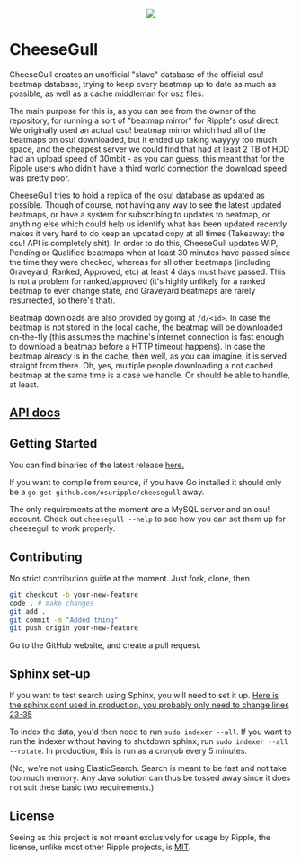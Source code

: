 <p align="center"><img src="https://y.zxq.co/jobeei.png"></p>

# CheeseGull

CheeseGull creates an unofficial "slave" database of the official osu! beatmap
database, trying to keep every beatmap up to date as much as possible, as well
as a cache middleman for osz files.

The main purpose for this is, as you can see from the owner of the repository,
for running a sort of "beatmap mirror" for Ripple's osu! direct. We originally
used an actual osu! beatmap mirror which had all of the beatmaps on osu!
downloaded, but it ended up taking wayyyy too much space, and the cheapest
server we could find that had at least 2 TB of HDD had an upload speed of
30mbit - as you can guess, this meant that for the Ripple users who didn't have
a third world connection the download speed was pretty poor.

CheeseGull tries to hold a replica of the osu! database as updated as possible.
Though of course, not having any way to see the latest updated beatmaps, or have
a system for subscribing to updates to beatmap, or anything else which could
help us identify what has been updated recently makes it very hard to do keep
an updated copy at all times (Takeaway: the osu! API is completely shit). In
order to do this, CheeseGull updates WIP, Pending or Qualified beatmaps when
at least 30 minutes have passed since the time they were checked, whereas for
all other beatmaps (including Graveyard, Ranked, Approved, etc) at least 4 days
must have passed. This is not a problem for ranked/approved (it's highly
unlikely for a ranked beatmap to ever change state, and Graveyard beatmaps
are rarely resurrected, so there's that).

Beatmap downloads are also provided by going at `/d/<id>`. In case the beatmap
is not stored in the local cache, the beatmap will be downloaded on-the-fly
(this assumes the machine's internet connection is fast enough to download a
beatmap before a HTTP timeout happens). In case the beatmap already is in the
cache, then well, as you can imagine, it is served straight from there. Oh, yes,
multiple people downloading a not cached beatmap at the same time is a case we
handle. Or should be able to handle, at least.

## [API docs](http://docs.ripple.moe/docs/cheesegull/cheesegull-api)

## Getting Started

You can find binaries of the latest release
[here.](https://github.com/osuripple/cheesegull/releases/latest)

If you want to compile from source, if you have Go installed it should only be
a `go get github.com/osuripple/cheesegull` away.

The only requirements at the moment are a MySQL server and an osu! account.
Check out `cheesegull --help` to see how you can set them up for cheesegull to
work properly.

## Contributing

No strict contribution guide at the moment. Just fork, clone, then

```sh
git checkout -b your-new-feature
code . # make changes
git add .
git commit -m "Added thing"
git push origin your-new-feature
```

Go to the GitHub website, and create a pull request.

## Sphinx set-up

If you want to test search using Sphinx, you will need to set it up.
[Here is the sphinx.conf used in production, you probably only need to change lines 23-35](https://gist.github.com/thehowl/3dc046e2a0ab93fa1ffe5f0eca085905)

To index the data, you'd then need to run `sudo indexer --all`. If you want to run
the indexer without having to shutdown sphinx, run `sudo indexer --all --rotate`.
In production, this is run as a cronjob every 5 minutes.

(No, we're not using ElasticSearch. Search is meant to be fast and not take too
much memory. Any Java solution can thus be tossed away since it does not suit
these basic two requirements.)

## License

Seeing as this project is not meant exclusively for usage by Ripple, the license,
unlike most other Ripple projects, is [MIT](LICENSE).
